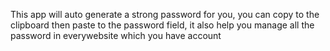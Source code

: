 This app will auto generate a strong password for you, you can copy to the clipboard then paste to the password field, it also help you manage all the password in everywebsite which you have account
